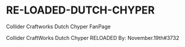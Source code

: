 # RE-LOADED-DUTCH-CHYPER
Collider Craftworks Dutch Chyper FanPage

Collider CraftWorks
Dutch Chyper RELOADED
By: November.19th#3732
